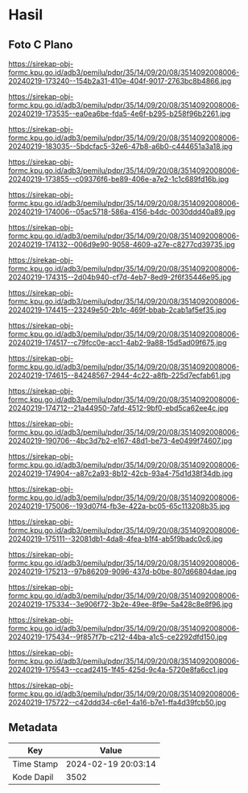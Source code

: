 # Hasil

## Foto C Plano

https://sirekap-obj-formc.kpu.go.id/adb3/pemilu/pdpr/35/14/09/20/08/3514092008006-20240219-173240--154b2a31-410e-404f-9017-2763bc8b4866.jpg

https://sirekap-obj-formc.kpu.go.id/adb3/pemilu/pdpr/35/14/09/20/08/3514092008006-20240219-173535--ea0ea6be-fda5-4e6f-b295-b258f96b2261.jpg

https://sirekap-obj-formc.kpu.go.id/adb3/pemilu/pdpr/35/14/09/20/08/3514092008006-20240219-183035--5bdcfac5-32e6-47b8-a6b0-c444651a3a18.jpg

https://sirekap-obj-formc.kpu.go.id/adb3/pemilu/pdpr/35/14/09/20/08/3514092008006-20240219-173855--c09376f6-be89-406e-a7e2-1c1c689fd16b.jpg

https://sirekap-obj-formc.kpu.go.id/adb3/pemilu/pdpr/35/14/09/20/08/3514092008006-20240219-174006--05ac5718-586a-4156-b4dc-0030ddd40a89.jpg

https://sirekap-obj-formc.kpu.go.id/adb3/pemilu/pdpr/35/14/09/20/08/3514092008006-20240219-174132--006d9e90-9058-4609-a27e-c8277cd39735.jpg

https://sirekap-obj-formc.kpu.go.id/adb3/pemilu/pdpr/35/14/09/20/08/3514092008006-20240219-174315--2d04b940-cf7d-4eb7-8ed9-2f6f35446e95.jpg

https://sirekap-obj-formc.kpu.go.id/adb3/pemilu/pdpr/35/14/09/20/08/3514092008006-20240219-174415--23249e50-2b1c-469f-bbab-2cab1af5ef35.jpg

https://sirekap-obj-formc.kpu.go.id/adb3/pemilu/pdpr/35/14/09/20/08/3514092008006-20240219-174517--c79fcc0e-acc1-4ab2-9a88-15d5ad09f675.jpg

https://sirekap-obj-formc.kpu.go.id/adb3/pemilu/pdpr/35/14/09/20/08/3514092008006-20240219-174615--84248567-2944-4c22-a8fb-225d7ecfab61.jpg

https://sirekap-obj-formc.kpu.go.id/adb3/pemilu/pdpr/35/14/09/20/08/3514092008006-20240219-174712--21a44950-7afd-4512-9bf0-ebd5ca62ee4c.jpg

https://sirekap-obj-formc.kpu.go.id/adb3/pemilu/pdpr/35/14/09/20/08/3514092008006-20240219-190706--4bc3d7b2-e167-48d1-be73-4e0499f74607.jpg

https://sirekap-obj-formc.kpu.go.id/adb3/pemilu/pdpr/35/14/09/20/08/3514092008006-20240219-174904--a87c2a93-8b12-42cb-93a4-75d1d38f34db.jpg

https://sirekap-obj-formc.kpu.go.id/adb3/pemilu/pdpr/35/14/09/20/08/3514092008006-20240219-175006--193d07f4-fb3e-422a-bc05-65c113208b35.jpg

https://sirekap-obj-formc.kpu.go.id/adb3/pemilu/pdpr/35/14/09/20/08/3514092008006-20240219-175111--32081db1-4da8-4fea-b1f4-ab5f9badc0c6.jpg

https://sirekap-obj-formc.kpu.go.id/adb3/pemilu/pdpr/35/14/09/20/08/3514092008006-20240219-175213--97b86209-9096-437d-b0be-807d66804dae.jpg

https://sirekap-obj-formc.kpu.go.id/adb3/pemilu/pdpr/35/14/09/20/08/3514092008006-20240219-175334--3e906f72-3b2e-49ee-8f9e-5a428c8e8f96.jpg

https://sirekap-obj-formc.kpu.go.id/adb3/pemilu/pdpr/35/14/09/20/08/3514092008006-20240219-175434--9f857f7b-c212-44ba-a1c5-ce2292dfd150.jpg

https://sirekap-obj-formc.kpu.go.id/adb3/pemilu/pdpr/35/14/09/20/08/3514092008006-20240219-175543--ccad2415-1f45-425d-9c4a-5720e8fa6cc1.jpg

https://sirekap-obj-formc.kpu.go.id/adb3/pemilu/pdpr/35/14/09/20/08/3514092008006-20240219-175722--c42ddd34-c6e1-4a16-b7e1-ffa4d39fcb50.jpg


## Metadata

| Key        | Value               |
| ---------- | ------------------- |
| Time Stamp | 2024-02-19 20:03:14 |
| Kode Dapil | 3502                |



